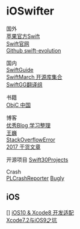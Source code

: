 # iOSwifter  

国外  
[苹果官方Swift](https://developer.apple.com/swift/resources)  
[Swift官网](https://swift.org)  
[Github swift-evolution](https://github.com/apple/swift-evolution)  

国内  
[SwiftGuide](https://github.com/ipader/SwiftGuide)  
[SwiftMarch 开源库集合](https://github.com/SwiftOldDriver/SwiftMarch)  
[SwiftGG翻译组](http://swift.gg)

书籍  
[ObjC 中国](https://objccn.io)

博客  
[优秀Blog 学习整理](https://github.com/tangqiaoboy/iOSBlogCN)  
[王巍](https://onevcat.com/#blog)   
[StackOverflowError](https://zhuanlan.zhihu.com/cocoanotes)  
[2017 干货文章](http://www.jianshu.com/p/711729623b03)

开源项目
[Swift30Projects](https://github.com/soapyigu/Swift30Projects)


Crash  
[PLCrashReporter](https://www.plcrashreporter.org)
[Bugly](https://bugly.qq.com/v2/index)

## iOS
[]
[iOS10 & Xcode8 开发适配](https://github.com/iSeen/iOS10_Tips)  
[ Xcode7.2与iOS9之坑](http://www.cnblogs.com/znios/p/4917704.html)
